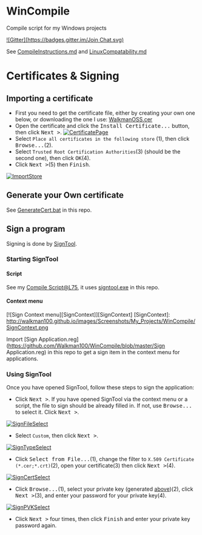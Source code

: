 # WinCompile
Compile script for my Windows projects

[![Gitter](https://badges.gitter.im/Join Chat.svg)](https://gitter.im/Walkman100/Walkman?utm_source=badge&utm_medium=badge&utm_campaign=pr-badge&utm_content=badge)

See [CompileInstructions.md](https://github.com/Walkman100/gists/blob/master/CompileInstructions.md) and [LinuxCompatability.md](https://github.com/Walkman100/gists/blob/master/LinuxCompatability.md)

# Certificates & Signing
## Importing a certificate
- First you need to get the certificate file, either by creating your own one below, or downloading the one I use: [WalkmanOSS.cer](https://github.com/Walkman100/WinCompile/blob/master/WalkmanOSS.cer)
- Open the certificate and click the <kbd>Install Certificate...</kbd> button, then click <kbd>Next ></kbd>.
[![CertificatePage][CertificatePage]][CertificatePage]
- Select `Place all certificates in the following store` (1), then click <kbd>Browse...</kbd>(2).
- Select `Trusted Root Certification Authorities`(3) (should be the second one), then click <kbd>OK</kbd>(4).
- Click <kbd>Next ></kbd>(5) then <kbd>Finish</kbd>.

[![ImportStore][ImportStore]][ImportStore]

  [CertificatePage]: http://walkman100.github.io/images/Screenshots/My_Projects/WinCompile/CertificatePage.png
  [ImportStore]: http://walkman100.github.io/images/Screenshots/My_Projects/WinCompile/ImportStore.png

## Generate your Own certificate
See [GenerateCert.bat](https://github.com/Walkman100/WinCompile/blob/master/GenerateCert.bat) in this repo.

## Sign a program
Signing is done by [SignTool](https://msdn.microsoft.com/en-us/library/aa387764.aspx).

### Starting SignTool
#### Script
See my [Compile Script@L75](https://github.com/Walkman100/WinCompile/blob/master/Compile.bat#L96), it uses [signtool.exe](https://github.com/Walkman100/WinCompile/blob/master/signtool.exe) in this repo.

#### Context menu
[![Sign Context menu][SignContext]][SignContext]
  [SignContext]: http://walkman100.github.io/images/Screenshots/My_Projects/WinCompile/SignContext.png

Import [Sign Application.reg](https://github.com/Walkman100/WinCompile/blob/master/Sign Application.reg) in this repo to get a sign item in the context menu for applications.

### Using SignTool
Once you have opened SignTool, follow these steps to sign the application:
- Click <kbd>Next ></kbd>. If you have opened SignTool via the context menu or a script, the file to sign should be already filled in. If not, use <kbd>Browse...</kbd> to select it. Click <kbd>Next ></kbd>.

[![SignFileSelect][SignFileSelect]][SignFileSelect]
- Select `Custom`, then click <kbd>Next ></kbd>.

[![SignTypeSelect][SignTypeSelect]][SignTypeSelect]
- Click <kbd>Select from File...</kbd>(1), change the filter to `X.509 Certificate (*.cer;*.crt)`(2), open your certificate(3) then click <kbd>Next ></kbd>(4).

[![SignCertSelect][SignCertSelect]][SignCertSelect]
- Click <kbd>Browse...</kbd>(1), select your private key (generated [above](#generate-your-own-certificate))(2), click <kbd>Next ></kbd>(3), and enter your password for your private key(4).

[![SignPVKSelect][SignPVKSelect]][SignPVKSelect]
- Click <kbd>Next ></kbd> four times, then click <kbd>Finish</kbd> and enter your private key password again.

  [SignFileSelect]: http://walkman100.github.io/images/Screenshots/My_Projects/WinCompile/SignFileSelect.png
  [SignTypeSelect]: http://walkman100.github.io/images/Screenshots/My_Projects/WinCompile/SignTypeSelect.png
  [SignCertSelect]: http://walkman100.github.io/images/Screenshots/My_Projects/WinCompile/SignCertSelect.png
  [SignPVKSelect]: http://walkman100.github.io/images/Screenshots/My_Projects/WinCompile/SignPVKSelect.png
